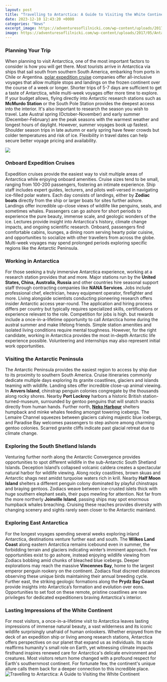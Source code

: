 ```yaml
---
layout: post
title: "Travelling to Antarctica: A Guide to Visiting the White Continent"
date: 2023-12-10 12:43:20 +0000
categories: "News"
excerpt_image: https://adventuresoflilnicki.com/wp-content/uploads/2017/05/Antarctica_regions_map-1536x1264.png
image: https://adventuresoflilnicki.com/wp-content/uploads/2017/05/Antarctica_regions_map-1536x1264.png
---
```


### Planning Your Trip
When planning to visit Antarctica, one of the most important factors to consider is how you will get there. Most tourists arrive in Antarctica via ships that sail south from southern South America, embarking from ports in Chile or Argentina. [polar expedition cruise](https://travelokla.github.io/2024-01-08-l-importance-de-construire-des-autoroutes-reliant-le-vietnam-et-le-laos/) companies offer all-inclusive voyages that allow multiple stops and landings on the frozen continent over the course of a week or longer. Shorter trips of 5-7 days are sufficient to get a taste of Antarctica, while multi-week voyages offer more time to explore. If your budget allows, flying directly into Antarctic research stations such as **McMurdo Station** or the South Pole Station provides the deepest access into the interior. 
It's also important to research the season you wish to travel. Late Austral spring (October-November) and early summer (December-February) are the peak seasons with the warmest weather and longest hours of daylight. However, summer voyages book up fastest. Shoulder season trips in late autumn or early spring have fewer crowds but colder temperatures and risk of ice. Flexibility in travel dates can help secure better voyage pricing and availability. 

![](https://i.pinimg.com/originals/fc/2d/df/fc2ddfb7a9345274068ea89a42121664.jpg)
### Onboard Expedition Cruises
Expedition cruises provide the easiest way to visit multiple areas of Antarctica while enjoying onboard amenities. Cruise sizes tend to be small, ranging from 100-200 passengers, fostering an intimate experience. Ship staff includes expert guides, lecturers, and pilots well-versed in navigating ice-filled polar waters. Each day consists of landings, either by **Zodiac boats** directly from the ship or larger boats for sites further ashore. 
Landings offer incredible up-close views of wildlife like penguins, seals, and sometimes whales. Passengers can go ashore for short periods to experience the pure beauty, immense scale, and geologic wonders of the ice. Lectures provide insight into Antarctica's history, climate change impacts, and ongoing scientific research. Onboard, passengers find comfortable cabins, lounges, a dining room serving hearty polar cuisine, and opportunities to socialize with other travellers from across the globe. Multi-week voyages may spend prolonged periods exploring specific regions like the Antarctic Peninsula.
### Working in Antarctica
For those seeking a truly immersive Antarctica experience, working at a research station provides that and more. Major stations run by the **United States, China, Australia, Russia** and other countries hire seasonal support staff through contracting companies like **NANA Services**. Jobs include professional chef, electrician, heavy equipment operator, firefighter and more. Living alongside scientists conducting pioneering research offers insider Antarctic access year-round. 
The application and hiring process differs per country but typically requires specialized skills, certifications or experience relevant to the role. Competition for jobs is high. but rewards include a once-in-a-lifetime opportunity to call Antarctica home during the austral summer and make lifelong friends. Simple station amenities and isolated living conditions require mental toughness. However, for the right candidate, working in Antarctica provides the most in-depth Antarctic life experience possible. Volunteering and internships may also represent initial work opportunities.
### Visiting the Antarctic Peninsula 
The Antarctic Peninsula provides the easiest region to access by ship due to its proximity to southern South America. Cruise itineraries commonly dedicate multiple days exploring its granite coastlines, glaciers and islands teaming with wildlife. Landing sites offer incredible close-up animal viewing. 
In **Anvers Island**, chinstrap penguin colonies congregate by the thousands along rocky shores. Nearby **Port Lockroy** harbors a historic British station-turned-museum, surrounded by gentoo penguins that will snatch snacks directly from human hands. Further north, [**Neko Harbour**](https://oceanwide-expeditions.com/antarctica-landing-sites/neko-harbor) shelters humpback and minke whales feeding amongst towering icebergs. The Lemaire Channel squeezes between glaciers calving majestic blue icebergs, and Paradise Bay welcomes passengers to step ashore among charming gentoo colonies. Scarred granite cliffs indicate past glacial retreat due to climate change.
### Exploring the South Shetland Islands 
Venturing further north along the Antarctic Convergence provides opportunities to spot different wildlife in the sub-Antarctic South Shetland Islands. Deception Island’s collapsed volcanic caldera creates a spectacular natural harbor for wildlife viewing. Along rocky coastlines, brown skuas and Antarctic shags nest amidst turquoise waters rich in krill. 
Nearby **Half Moon Island** shelters a different penguin colony dominated by playful chinstraps and braying gentoos. Zodiacs weave between ice-crusted islets thick with huge southern elephant seals, their pups mewling for attention. Not far from the more northerly **Joinville Island**, passing ships may spot enormous humpback whales breaching. Cruising these reaches provides diversity with changing scenery and sights rarely seen closer to the Antarctic mainland.
### Exploring East Antarctica 
For the longest voyages spending several weeks exploring inland Antarctica, destinations venture further east and south. The **Wilkes Land Coast** along eastern Antarctica remains icebound even in summer, the forbidding terrain and glaciers indicating winter’s imminent approach. Few opportunities exist to go ashore, instead enjoying wildlife viewing from Zodiacs bobbing amid chunks of bleached blue icebergs.
Deeper explorations may reach the massive **Vincennes Bay**, home to the largest emperor penguin rookery on the continent. Zodiacs float discreet distances observing these unique birds maintaining their annual breeding cycle. Further east, the striking geologic formations along the **Prydz Bay Coast** provide insights into Antarctica’s formation and evolution over eons. Opportunities to set foot on these remote, pristine coastlines are rare privileges for dedicated expeditioners braving Antarctica's interior.
### Lasting Impressions of the White Continent
For most visitors, a once-in-a-lifetime visit to Antarctica leaves lasting impressions of immense natural beauty, a vast wilderness and its iconic wildlife surprisingly unafraid of human onlookers. Whether enjoyed from the deck of an expedition ship or living among research stations, Antarctica offers perspectives on our planet that expand us as individuals. Its scale reaffirms humanity's small role on Earth, yet witnessing climate impacts firsthand inspires renewed care for Antarctica's delicate environment and creatures. Most visitors return home changed with a profound respect for Earth's southernmost continent. For fortunate few, the continent's unique allure calls them back for a deeper connection to this incredible place.
![Travelling to Antarctica: A Guide to Visiting the White Continent](https://adventuresoflilnicki.com/wp-content/uploads/2017/05/Antarctica_regions_map-1536x1264.png)